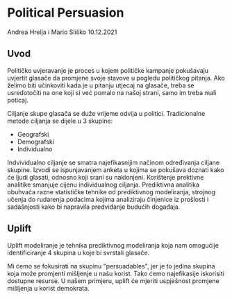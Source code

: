 # Political Persuasion
Andrea Hrelja i Mario Sliško
10.12.2021
## Uvod
Političko uvjeravanje je proces u kojem političke kampanje pokušavaju uvjertit glasače da promjene svoje stavove u pogledu političkog pitanja. Ako želimo biti učinkoviti kada je u pitanju utjecaj na glasače, treba se usredotočiti na one koji si već pomalo na našoj strani, samo im treba mali poticaj.

Ciljanje skupe glasača se duže vrijeme odvija u politici. Tradicionalne metode ciljanja se dijele u 3 skupine:
* Geografski
* Demografski
* Individualno

Indvividualno ciljanje se smatra najefikasnijim načinom određivanja ciljane skupine. Izvodi se ispunjavanjem anketa u kojima se pokušava doznati kako će ljudi glasati, odnosno koji srani su naklonjeni. Korištenje prektivne analitike smanjuje cijenu individualnog ciljanja. Prediktivna analitika obuhvaća razne statističke tehnike od prediktivnog modeliranja, strojnog učenja do rudarenja podacima kojima analiziraju činjenice iz prošlosti i sadašnjosti kako bi napravila predviđanje budućih događaja. 

## Uplift
Uplift modeliranje je tehnika prediktivnog modeliranja koja nam omogućije identificiranje 4 skupina u koje bi svrstali glasače.

Mi ćemo se fokusirati na skupinu "persuadables", jer je to jedina skupina koja može promjenti mišljenje u našu korist. Tako ćemo najefikasije iskorisiti dostupne resurse. U našem primjeru, uplift će mjeriti uspješnost promjene mišljenja u korist demokrata.
